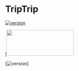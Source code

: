 # TripTrip

[![version](https://img.shields.io/npm/v/@pjchender/function-benchmarker.svg)](https://www.npmjs.com/package/@pjchender/function-benchmarker)

[!<img width="215" height="83" src="https://firebasestorage.googleapis.com/v0/b/triptrip-5f1ab.appspot.com/o/google-play-badge.png?alt=media&token=0d0f7868-0e2c-49ab-bc1d-33e70daa6bfd"/>](https://play.google.com/store/apps/details?id=com.emil.triptrip)


[![version](https://img.shields.io/badge/Build-Android%204.0-green)]

